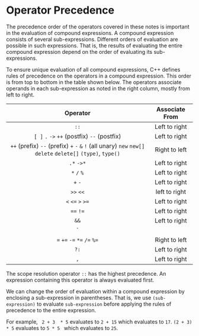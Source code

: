# Operator Precedence

The precedence order of the operators covered in these notes is important in the evaluation of compound expressions. A compound expression consists of several sub-expressions. Different orders of evaluation are possible in such expressions. That is, the results of evaluating the entire compound expression depend on the order of evaluating its sub-expressions.

To ensure unique evaluation of all compound expressions, C++ defines rules of precedence on the operators in a compound expression. This order is from top to bottom in the table shown below. The operators associate operands in each sub-expression as noted in the right column, mostly from left to right.

| Operator | Associate From |
| :---: | :---: |
| `::` | Left to right |
| `[ ]` `.` `->` `++` (postfix) `--` (postfix) | Left to right |
| `++` (prefix) `--` (prefix) `+` `-` `&` `!` (all unary) `new` `new[]` `delete` `delete[]` `(type)`, `type()` | Right to left |
| `.*` `->*` | Left to right |
| `*` `/` `%` | Left to right |
| `+` `-` | Left to right |
| `>>` `<<` | left to right |
| `<` `<=` `>` `>=` | Left to right |
| `==` `!=` | Left to right |
| `&&` | Left to right |
| `||` | Left to right |
| `=` `+=` `-=` `*=` `/=` `%=` | Right to left |
| `?:` | Left to right |
| `,` | Left to right |

The scope resolution operator `::` has the highest precedence. An expression containing this operator is always evaluated first.

We can change the order of evaluation within a compound expression by enclosing a sub-expression in parentheses. That is, we use `(sub-expression)` to evaluate `sub-expression` before applying the rules of precedence to the entire expression. 

For example,
 ` 2 + 3  * 5` evaluates to `2 + 15` which evaluates to `17`.
 `(2 + 3) * 5` evaluates to `5 * 5 ` which evaluates to `25`.